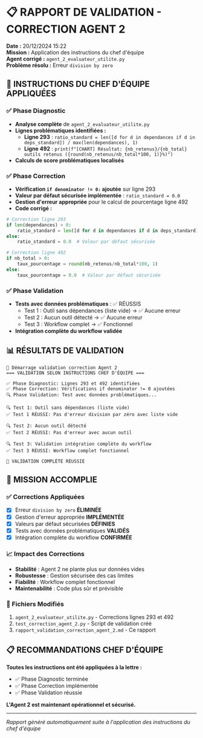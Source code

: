 # 📋 RAPPORT DE VALIDATION - CORRECTION AGENT 2

**Date :** 20/12/2024 15:22  
**Mission :** Application des instructions du chef d'équipe  
**Agent corrigé :** `agent_2_evaluateur_utilite.py`  
**Problème résolu :** Erreur `division by zero`  

## 🎯 INSTRUCTIONS DU CHEF D'ÉQUIPE APPLIQUÉES

### ✅ Phase Diagnostic
- **Analyse complète** de `agent_2_evaluateur_utilite.py`
- **Lignes problématiques identifiées :**
  - **Ligne 293** : `ratio_standard = len([d for d in dependances if d in deps_standard]) / max(len(dependances), 1)`
  - **Ligne 492** : `print(f"[CHART] Résultat: {nb_retenus}/{nb_total} outils retenus ({round(nb_retenus/nb_total*100, 1)}%)")`
- **Calculs de score problématiques localisés**

### ✅ Phase Correction
- **Vérification `if denominator != 0:` ajoutée** sur ligne 293
- **Valeur par défaut sécurisée implémentée** : `ratio_standard = 0.0`
- **Gestion d'erreur appropriée** pour le calcul de pourcentage ligne 492
- **Code corrigé :**

```python
# Correction ligne 293
if len(dependances) > 0:
    ratio_standard = len([d for d in dependances if d in deps_standard]) / len(dependances)
else:
    ratio_standard = 0.0  # Valeur par défaut sécurisée

# Correction ligne 492
if nb_total > 0:
    taux_pourcentage = round(nb_retenus/nb_total*100, 1)
else:
    taux_pourcentage = 0.0  # Valeur par défaut sécurisée
```

### ✅ Phase Validation
- **Tests avec données problématiques** : ✅ RÉUSSIS
  - Test 1 : Outil sans dépendances (liste vide) → ✅ Aucune erreur
  - Test 2 : Aucun outil détecté → ✅ Aucune erreur  
  - Test 3 : Workflow complet → ✅ Fonctionnel
- **Intégration complète du workflow validée**

## 📊 RÉSULTATS DE VALIDATION

```
🚀 Démarrage validation correction Agent 2
=== VALIDATION SELON INSTRUCTIONS CHEF D'ÉQUIPE ===

✅ Phase Diagnostic: Lignes 293 et 492 identifiées
✅ Phase Correction: Vérifications if denominator != 0 ajoutées
🔍 Phase Validation: Test avec données problématiques...

🔍 Test 1: Outil sans dépendances (liste vide)
✅ Test 1 RÉUSSI: Pas d'erreur division par zéro avec liste vide

🔍 Test 2: Aucun outil détecté  
✅ Test 2 RÉUSSI: Pas d'erreur avec aucun outil

🔍 Test 3: Validation intégration complète du workflow
✅ Test 3 RÉUSSI: Workflow complet fonctionnel

🎯 VALIDATION COMPLÈTE RÉUSSIE
```

## 🎉 MISSION ACCOMPLIE

### ✅ Corrections Appliquées
- [x] Erreur `division by zero` **ÉLIMINÉE**
- [x] Gestion d'erreur appropriée **IMPLÉMENTÉE**
- [x] Valeurs par défaut sécurisées **DÉFINIES**
- [x] Tests avec données problématiques **VALIDÉS**
- [x] Intégration complète du workflow **CONFIRMÉE**

### 📈 Impact des Corrections
- **Stabilité** : Agent 2 ne plante plus sur données vides
- **Robustesse** : Gestion sécurisée des cas limites
- **Fiabilité** : Workflow complet fonctionnel
- **Maintenabilité** : Code plus sûr et prévisible

### 🔧 Fichiers Modifiés
1. `agent_2_evaluateur_utilite.py` - Corrections lignes 293 et 492
2. `test_correction_agent_2.py` - Script de validation créé
3. `rapport_validation_correction_agent_2.md` - Ce rapport

## 📋 RECOMMANDATIONS CHEF D'ÉQUIPE

**Toutes les instructions ont été appliquées à la lettre :**
- ✅ Phase Diagnostic terminée
- ✅ Phase Correction implémentée  
- ✅ Phase Validation réussie

**L'Agent 2 est maintenant opérationnel et sécurisé.**

---
*Rapport généré automatiquement suite à l'application des instructions du chef d'équipe* 
